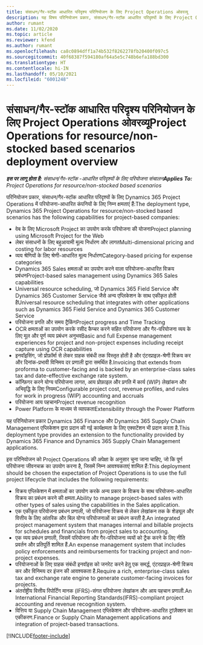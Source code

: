 ```yaml
---
title: संसाधन/गैर-स्टॉक आधारित परिदृश्य परिनियोजन के लिए Project Operations ओवरव्यू
description: यह विषय परिनियोजन प्रकार, संसाधन/गैर-स्टॉक आधारित परिदृश्यों के लिए Project Operations के बारे में जानकारी प्रदान करता है.
author: rumant
ms.date: 11/02/2020
ms.topic: article
ms.reviewer: kfend
ms.author: rumant
ms.openlocfilehash: ca8c0894dff1a74b532f8262278fb20400f097c5
ms.sourcegitcommit: 40f68387f594180af64a5e5c748b6efa188bd300
ms.translationtype: HT
ms.contentlocale: hi-IN
ms.lasthandoff: 05/10/2021
ms.locfileid: "6001248"
---
```

# <a name="project-operations-for-resourcenon-stocked-based-scenarios-deployment-overview"></a><span data-ttu-id="e6740-103">संसाधन/गैर-स्टॉक आधारित परिदृश्य परिनियोजन के लिए Project Operations ओवरव्यू</span><span class="sxs-lookup"><span data-stu-id="e6740-103">Project Operations for resource/non-stocked based scenarios deployment overview</span></span>

<span data-ttu-id="e6740-104">_**इस पर लागू होता है:** संसाधन/गैर-स्टॉक -आधारित परिदृश्यों के लिए परियोजना संचालन_</span><span class="sxs-lookup"><span data-stu-id="e6740-104">_**Applies To:** Project Operations for resource/non-stocked based scenarios_</span></span>

<span data-ttu-id="e6740-105">परिनियोजन प्रकार, संसाधन/गैर-स्टॉक आधारित परिदृश्यों के लिए Dynamics 365 Project Operations में परियोजना-आधारित कंपनियों के लिए निम्न क्षमताएं हैं:</span><span class="sxs-lookup"><span data-stu-id="e6740-105">The deployment type, Dynamics 365 Project Operations for resource/non-stocked based scenarios has the following capabilities for project-based companies:</span></span>

- <span data-ttu-id="e6740-106">वेब के लिए Microsoft Project का उपयोग करके परियोजना की योजना</span><span class="sxs-lookup"><span data-stu-id="e6740-106">Project planning using Microsoft Project for the Web</span></span>
- <span data-ttu-id="e6740-107">लेबर संसाधनों के लिए बहुआयामी मूल्य निर्धारण और लागत</span><span class="sxs-lookup"><span data-stu-id="e6740-107">Multi-dimensional pricing and costing for labor resources</span></span>
- <span data-ttu-id="e6740-108">व्यय श्रेणियों के लिए श्रेणी-आधारित मूल्य निर्धारण</span><span class="sxs-lookup"><span data-stu-id="e6740-108">Category-based pricing for expense categories</span></span>
- <span data-ttu-id="e6740-109">Dynamics 365 Sales क्षमताओं का उपयोग करने वाला परियोजना-आधारित विक्रय प्रबंधन</span><span class="sxs-lookup"><span data-stu-id="e6740-109">Project-based sales management using Dynamics 365 Sales capabilities</span></span>
- <span data-ttu-id="e6740-110">Universal resource scheduling, जो Dynamics 365 Field Service और Dynamics 365 Customer Service जैसे अन्य एप्लिकेशन के साथ एकीकृत होती है</span><span class="sxs-lookup"><span data-stu-id="e6740-110">Universal resource scheduling that integrates with other applications such as Dynamics 365 Field Service and Dynamics 365 Customer Service</span></span>
- <span data-ttu-id="e6740-111">परियोजना प्रगति और समय ट्रैकिंग</span><span class="sxs-lookup"><span data-stu-id="e6740-111">Project progress and Time Tracking</span></span>
- <span data-ttu-id="e6740-112">OCR क्षमताओं का उपयोग करके रसीद कैप्चर करने सहित परियोजना और गैर-परियोजना व्यय के लिए मूल और पूर्ण व्यय प्रबंधन अनुभव</span><span class="sxs-lookup"><span data-stu-id="e6740-112">Basic and full Expense management experiences for project and non-project expenses including receipt capture using OCR capabilities</span></span>
- <span data-ttu-id="e6740-113">इनवॉइसिंग, जो प्रोफ़ॉर्मा से लेकर ग्राहक संबंधी तक विस्तृत होती है और एंटरप्राइज़-श्रेणी विक्रय कर और दिनांक-प्रभावी विनिमय दर प्रणाली द्वारा समर्थित है.</span><span class="sxs-lookup"><span data-stu-id="e6740-113">Invoicing that extends from proforma to customer-facing and is backed by an enterprise-class sales tax and date-effective exchange rate system.</span></span>
- <span data-ttu-id="e6740-114">कॉन्फ़िगर करने योग्य परियोजना लागत, आय प्रोफ़ाइल और प्रगति में कार्य (WIP) लेखांकन और अभिवृद्धि के लिए नियम</span><span class="sxs-lookup"><span data-stu-id="e6740-114">Configurable project cost, revenue profiles, and rules for work in progress (WIP) accounting and accruals</span></span>
- <span data-ttu-id="e6740-115">परियोजना आय पहचान</span><span class="sxs-lookup"><span data-stu-id="e6740-115">Project revenue recognition</span></span>
- <span data-ttu-id="e6740-116">Power Platform के माध्यम से व्यापकता</span><span class="sxs-lookup"><span data-stu-id="e6740-116">Extensibility through the Power Platform</span></span>

<span data-ttu-id="e6740-117">यह परिनियोजन प्रकार Dynamics 365 Finance और Dynamics 365 Supply Chain Management एप्लिकेशन द्वारा प्रदान की गई कार्यक्षमता के लिए एक्सटेंशन भी प्रदान करता है.</span><span class="sxs-lookup"><span data-stu-id="e6740-117">This deployment type provides an extension to the functionality provided by Dynamics 365 Finance and Dynamics 365 Supply Chain Management applications.</span></span>

<span data-ttu-id="e6740-118">इस परिनियोजन को Project Operations की अपेक्षा के अनुसार चुना जाना चाहिए, जो कि पूर्ण परियोजना जीवनचक्र का उपयोग करना है, जिसमें निम्न आवश्यकताएं शामिल हैं:</span><span class="sxs-lookup"><span data-stu-id="e6740-118">This deployment should be chosen the expectation of Project Operations is to use the full project lifecycle that includes the following requirements:</span></span>

- <span data-ttu-id="e6740-119">विक्रय एप्लिकेशन में क्षमताओं का उपयोग करके अन्य प्रकार के विक्रय के साथ परियोजना-आधारित विक्रय का प्रबंधन करने की क्षमता.</span><span class="sxs-lookup"><span data-stu-id="e6740-119">Ability to manage project-based sales with other types of sales using the capabilities in the Sales application.</span></span>
- <span data-ttu-id="e6740-120">एक एकीकृत परियोजना प्रबंधन प्रणाली, जो परियोजना विक्रय से लेकर लेखांकन तक के शेड्यूल और वित्तीय के लिए आंतरिक और बिल योग्य परियोजनाओं का प्रबंधन करती है.</span><span class="sxs-lookup"><span data-stu-id="e6740-120">An integrated project management system that manages internal and billable projects for schedules and financials from project sales to accounting.</span></span>
- <span data-ttu-id="e6740-121">एक व्यय प्रबंधन प्रणाली, जिसमें परियोजना और गैर-परियोजना व्ययों को ट्रैक करने के लिए नीति प्रवर्तन और प्रतिपूर्ति शामिल हैं.</span><span class="sxs-lookup"><span data-stu-id="e6740-121">An expense management system that includes policy enforcements and reimbursements for tracking project and non-project expenses.</span></span>
- <span data-ttu-id="e6740-122">परियोजनाओं के लिए ग्राहक संबंधी इनवॉइस को जनरेट करने हेतु एक समर्द्ध, एंटरप्राइज़-श्रेणी विक्रय कर और विनिमय दर इंजन की आवश्यकता है.</span><span class="sxs-lookup"><span data-stu-id="e6740-122">Require a rich, enterprise-class sales tax and exchange rate engine to generate customer-facing invoices for projects.</span></span>
- <span data-ttu-id="e6740-123">अंतर्राष्ट्रीय वित्तीय रिपोर्टिंग मानक (IFRS)-संगत परियोजना लेखांकन और आय पहचान प्रणाली.</span><span class="sxs-lookup"><span data-stu-id="e6740-123">An International Financial Reporting Standards(IFRS)-compliant project accounting and revenue recognition system.</span></span>
- <span data-ttu-id="e6740-124">वित्तिय या Supply Chain Management एप्लिकेशन और परियोजना-आधारित ट्रांज़ैक्शन का एकीकरण.</span><span class="sxs-lookup"><span data-stu-id="e6740-124">Finance or Supply Chain Management applications and integration of project-based transactions.</span></span>


[!INCLUDE[footer-include](../includes/footer-banner.md)]
